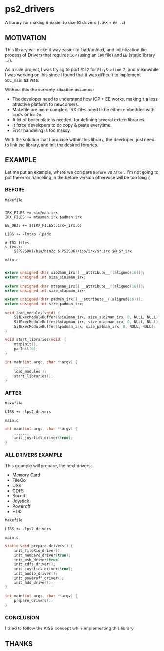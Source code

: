 # ps2_drivers
A library for making it easier to use IO drivers (`.IRX` + `EE .a`)

## MOTIVATION
This library will make it way easier to load/unload, and initialization the process of Drivers that requires `IOP` (using an `IRX` file) and `EE` (static library `.a`).

As a side project, I was trying to port `SDL2` for `PlayStation 2`, and meanwhile I was working on this since I found that it was difficult to implement `SDL_main` as was.

Without this the currenty situation assumes:
- The developer need to understand how IOP + EE works, making it a less atractive platform to newcomers.
- Makefile are more complex. IRX-files need to be either embedded with `bin2s` or `bin2o`.
- A lot of boiler plate is needed, for defining several extern libraries.
- It force developers to do copy & paste everytime.
- Error handeling is too messy.

With the solution that I propose within this library, the developer, just need to link the library, and init the desired libraries.

## EXAMPLE
Let me put an example, where we compare `Before` vs `After`. I'm not going to put the error handeling in the before version otherwise will be too long :)

### BEFORE
`Makefile`
```make

IRX_FILES += sio2man.irx
IRX_FILES += mtapman.irx padman.irx

EE_OBJS += $(IRX_FILES:.irx=_irx.o)

LIBS += -lmtap -lpadx

# IRX files
%_irx.c:
	$(PS2SDK)/bin/bin2c $(PS2SDK)/iop/irx/$*.irx $@ $*_irx
```

`main.c`
```c

extern unsigned char sio2man_irx[] __attribute__((aligned(16)));
extern unsigned int size_sio2man_irx;

extern unsigned char mtapman_irx[] __attribute__((aligned(16)));
extern unsigned int size_mtapman_irx;

extern unsigned char padman_irx[] __attribute__((aligned(16)));
extern unsigned int size_padman_irx;

void load_modules(void) {
    SifExecModuleBuffer(&sio2man_irx, size_sio2man_irx, 0, NULL, NULL);
    SifExecModuleBuffer(&mtapman_irx, size_mtapman_irx, 0, NULL, NULL);
    SifExecModuleBuffer(&padman_irx, size_padman_irx, 0, NULL, NULL);
}

void start_libraries(void) {
    mtapInit();
    padInit(0);
}

int main(int argc, char **argv) {
    .......
    load_modules();
    start_libraries();
}
```

### AFTER
`Makefile`
```make
LIBS += -lps2_drivers
```

`main.c`
```c
int main(int argc, char **argv) {
    .......
    init_joystick_driver(true);
}
```

### ALL DRIVERS EXAMPLE
This example will prepare, the next drivers:
- Memory Card 
- FileXio
- USB
- CDFS
- Sound
- Joystick
- Poweroff
- HDD

`Makefile`
```make
LIBS += -lps2_drivers
```

`main.c`
```c
static void prepare_drivers() {
    init_fileXio_driver();
    init_memcard_driver(true);
    init_usb_driver(true);
    init_cdfs_driver();
    init_joystick_driver(true);
    init_audio_driver();
    init_poweroff_driver();
    init_hdd_driver();
}

int main(int argc, char **argv) {
    prepare_drivers();
}
```

### CONCLUSION
I tried to follow the KISS concept while implementing this library

## THANKS
